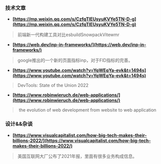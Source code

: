 ### 技术文章
+ **[https://mp.weixin.qq.com/s/CzfqTIEUsyuKVYe5TN-D-g](https://mp.weixin.qq.com/s/CzfqTIEUsyuKVYe5TN-D-g)**
> 前端新一代构建工具对比esbuildSnowpackVitewmr
+ **[https://web.dev/inp-in-frameworks/](https://web.dev/inp-in-frameworks/)**
> google推出的一个新的页面指标inp，对于FID指标的完善。
+ **[https://www.youtube.com/watch?v=YqWEqYa-evk&t=1494s](https://www.youtube.com/watch?v=YqWEqYa-evk&t=1494s)**
> DevTools: State of the Union 2022
+ **[https://www.robinwieruch.de/web-applications/](https://www.robinwieruch.de/web-applications/)**
> the evolution of web development from website to web application  

### 设计&&杂谈
+ **[https://www.visualcapitalist.com/how-big-tech-makes-their-billions-2022/](https://www.visualcapitalist.com/how-big-tech-makes-their-billions-2022/)**
> 美国互联网大厂公布了2021年报，里面有很多业务构成信息。




